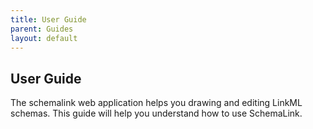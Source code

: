 ```yaml
---
title: User Guide
parent: Guides
layout: default
---
```


## User Guide

The schemalink web application helps you drawing and editing LinkML schemas.
This guide will help you understand how to use SchemaLink.
<!-- ema and how to perform the most common tasks. -->
